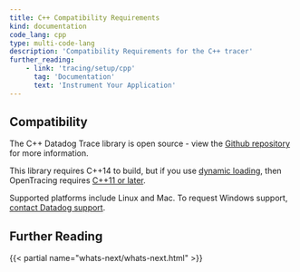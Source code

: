 ```yaml
---
title: C++ Compatibility Requirements
kind: documentation
code_lang: cpp
type: multi-code-lang
description: 'Compatibility Requirements for the C++ tracer'
further_reading:
    - link: 'tracing/setup/cpp'
      tag: 'Documentation'
      text: 'Instrument Your Application'
---
```


## Compatibility

The C++ Datadog Trace library is open source - view the [Github repository][1] for more information.

This library requires C++14 to build, but if you use [dynamic loading][2], then OpenTracing requires [C++11 or later][3].

Supported platforms include Linux and Mac. To request Windows support, [contact Datadog support][4].

## Further Reading

{{< partial name="whats-next/whats-next.html" >}}

[1]: https://github.com/DataDog/dd-opentracing-cpp
[2]: /tracing/setup/cpp/#dynamic-loading
[3]: https://github.com/opentracing/opentracing-cpp/#cc98
[4]: /help/
